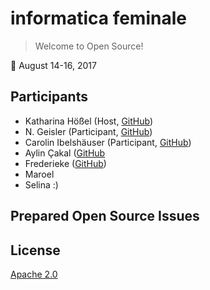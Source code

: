 # informatica feminale

> Welcome to Open Source!

📅 August 14-16, 2017

## Participants
- Katharina Hößel (Host, [GitHub](https://github.com/katsel))
- N. Geisler (Participant, [GitHub](https://github.com/geislern/))
- Carolin Ibelshäuser (Participant, [GitHub](https://github.com/Caro-Lin))
- Aylin Çakal ([GitHub](https://github.com/aylincakal)
- Frederieke ([GitHub](https://github.com/frefell))
- Maroel 
- Selina :)

## Prepared Open Source Issues

## License

[Apache 2.0](http://www.apache.org/licenses/LICENSE-2.0)
